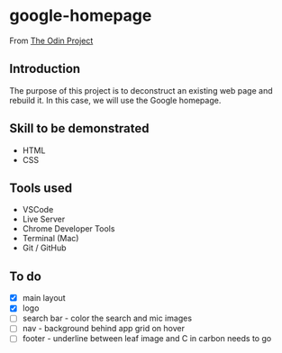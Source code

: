 # google-homepage
From [The Odin Project](https://www.theodinproject.com) 


## Introduction
The purpose of this project is to deconstruct an existing web page and rebuild it. In this case, we will use the Google homepage. 

## Skill to be demonstrated
- HTML
- CSS

## Tools used
- VSCode
- Live Server
- Chrome Developer Tools
- Terminal (Mac)
- Git / GitHub

## To do 
- [X] main layout 
- [X] logo
- [ ] search bar - color the search and mic images
- [ ] nav - background behind app grid on hover 
- [ ] footer - underline between leaf image and C in carbon needs to go